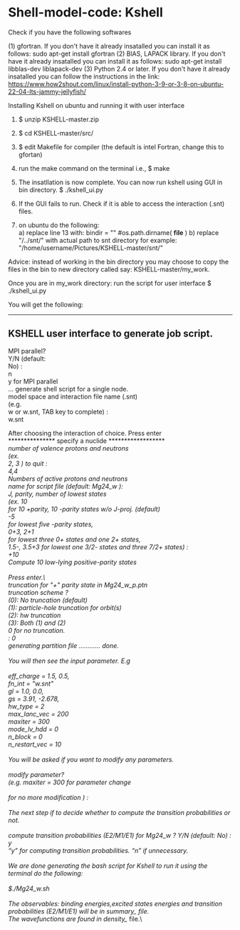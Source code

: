 #  Shell-model-code: Kshell

Check if you have the following softwares

(1) gfortran. If you don't have it already insatalled you can install it as follows: sudo apt-get install gfortran
(2) BlAS, LAPACK library. If you don't have it already insatalled you can install it as follows: sudo apt-get install libblas-dev liblapack-dev
(3) Python 2.4 or later. If you don't have it already insatalled you can follow the instructions in the link: https://www.how2shout.com/linux/install-python-3-9-or-3-8-on-ubuntu-22-04-lts-jammy-jellyfish/

 Installing Kshell on ubuntu and running it with user interface
 1) $ unzip KSHELL-master.zip
 2) $ cd KSHELL-master/src/
 3) $ edit Makefile for compiler (the default is intel Fortran, change this to gfortan)
 4) run the make command on the terminal i.e., $ make
 5) The insatllation is now complete. You can now run kshell using GUI in bin directory. $ ./kshell_ui.py 
 
 6) If the GUI fails to run. Check if it is able to access the interaction (.snt) files.
 7) on ubuntu do the following:  
    a) replace line 13 with:  bindir = "" #os.path.dirname( __file__ )
    b) replace "/../snt/" with actual path to snt directory for example: "/home/username/Pictures/KSHELL-master/snt/"

 Advice: instead of working in the bin directory you may choose to copy the files in the bin to new directory called say: KSHELL-master/my_work.
 
 Once you are in my_work directory: run the script for user interface $ ./kshell_ui.py
 
 You will get the following:
 
 -----------------------------
KSHELL user interface to generate job script.
-----------------------------
MPI parallel?\
Y/N (default:\
No) :\
n\
y for MPI parallel\
... generate shell script for a single node.\
model space and interaction file name (.snt)\
(e.g.\
w or w.snt, TAB key to complete) :\
w.snt

After choosing the interaction of choice. Press enter
\
*************** specify a nuclide ********************\
number of valence protons and neutrons\
(ex.\
2, 3 <CR>) <CR> to quit :\
4,4\
Numbers of active protons and neutrons\
name for script file (default: Mg24_w ):\
J, parity, number of lowest states\
(ex. 10\
for 10 +parity, 10 -parity states w/o J-proj. (default)\
-5\
for lowest five -parity states,\
0+3, 2+1\
for lowest three 0+ states and one 2+ states,\
1.5-, 3.5+3 for lowest one 3/2- states and three 7/2+ states) :\
+10\
Compute 10 low-lying positive-parity states\
\
Press enter.\ 
\
truncation for "+" parity state in Mg24_w_p.ptn\
truncation scheme ?\
(0): No truncation (default)\
(1): particle-hole truncation for orbit(s)\
(2): hw truncation\
(3): Both (1) and (2)\
0 for no truncation.\
: 0\
generating partition file ............ done.\
\
You will then see the input parameter. E.g\
\
eff_charge = 1.5, 0.5,\
fn_int = "w.snt"\
gl = 1.0, 0.0,\
gs = 3.91, -2.678,\
hw_type = 2\
max_lanc_vec = 200\
maxiter = 300\
mode_lv_hdd = 0\
n_block = 0\
n_restart_vec = 10\
\
You will be asked if you want to modify any parameters.\
\
modify parameter?\
(e.g. maxiter = 300 for parameter change\
<CR>\
for no more modification ) :\
\
The next step if to decide whether to compute the transition probabilities or not.\
\
compute transition probabilities (E2/M1/E1) for
Mg24_w ? Y/N (default: No) :\
y\
“y” for computing transition probabilities. “n” if unnecessary.\
\
We are done generating the bash script for Kshell to run it using the terminal do the following:\
\
$./Mg24_w.sh\
\
The observables: binding energies,excited states energies and transition probabilities (E2/M1/E1) will be in summary_* file.\
The wavefunctions are found in density_*  file.\
